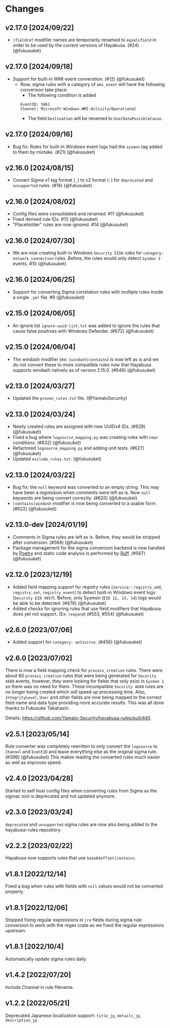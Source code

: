 # Changes

## v2.17.0 [2024/09/22]

- `|fieldref` modifier names are temporarily renamed to `equalsfield` in order to be used by the current versions of Hayabusa. (#24) (@fukusuket)

## v2.17.0 [2024/09/18]

- Support for built-in WMI event converstion. (#12) (@fukusuket)
  - Now, sigma rules with a category of `wmi_event` will have the following conversion take place:
    - The following condition is added
    ```
    EventID: 5861
    Channel: Microsoft-Windows-WMI-Activity/Operational
    ```
    - The field `Destination` will be renamed to `UserDataPossibleCause`.

## v2.17.0 [2024/09/16]

- Bug fix: Rules for built-in Windows event logs had the `sysmon` tag added to them by mistake. (#21) (@fukusuket)

## v2.16.0 [2024/08/15]

- Convert Sigma v1 tag format (`_`) to v2 format (`-`) for `deprecated` and `unsupported` rules. (#18) (@fukusuket)

## v2.16.0 [2024/08/02]

- Config files were consolidated and renamed. #11 (@fukusuket)
- Fixed derived rule IDs. #13 (@fukusuket)
- "Placeholder" rules are now ignored. #14 (@fukusuket)

## v2.16.0 [2024/07/30]

- We are now creating built-in Windows `Security 5156` rules for `category: network_connection` rules. Before, the rules would only detect `Sysmon 3` events. #10 (@fukusuket) 

## v2.16.0 [2024/06/25]

- Support for converting Sigma correlation rules with multiple rules inside a single `.yml` file. #9 (@fukusuket)

## v2.15.0 [2024/06/05]

- An ignore list `ignore-uuid-list.txt` was added to ignore the rules that cause false positives with Windows Defender. (#672) (@fukusuket)

## v2.15.0 [2024/06/04]

- The windash modifier (ex: `|windash|contains`) is now left as is and we do not convert these to more compatible rules now that Hayabusa supports windash natively as of version 2.15.0. (#646) (@fukusuket)

## v2.13.0 [2024/03/27]

- Updated the `proven_rules.txt` file. (@YamatoSecurity)

## v2.13.0 [2024/03/24]

- Newly created rules are assigned with new UUIDv4 IDs. (#629) (@fukusuket)
- Fixed a bug where `logsource_mapping.py` was creating rules with `near` conditions. (#632) (@fukusuket)
- Refactored `logsource_mapping.py` and adding unit tests. (#627) (@fukusuket)
- Updated `exclude_rules.txt`. (@fukusuket)

## v2.13.0 [2024/03/22]

- Bug fix: the `null` keyword was converted to an empty string. This may have been a regression when comments were left as is. Now `null` keywords are being convert correctly. (#620) (@fukusuket)
- `|contains|windash` modifier is now being converted to a usable form. (#622) (@fukusuket)

## v2.13.0-dev [2024/01/19]

- Comments in Sigma rules are left as is. Before, they would be stripped after conversion. (#568) (@fukusuket)
- Package management for the sigma conversion backend is now handled by [Poetry](https://python-poetry.org/) and static code analysis is performed by [Ruff](https://github.com/astral-sh/ruff). (#567) (@fukusuket)

## v2.12.0 [2023/12/19]

- Added field mapping support for registry rules (`service:`: `registry_add`, `registry_set`, `registry_event`) to detect built-in Windows event logs (`Security EID 4657`). Before, only Sysmon (`EID 12, 13, 14`) logs would be able to be detected. (#476) (@fukusuket)
- Added checks for ignoring rules that use field modifiers that Hayabusa does yet not support. (Ex: `|expand`) (#553, #554) (@fukusuket)

## v2.6.0 [2023/07/06]

- Added support for `category: antivirus`. (#456) (@fukusuket)

## v2.6.0 [2023/07/02]

There is now a field mapping check for `process_creation` rules.
There were about 60 `process_creation` rules that were being generated for `Security 4688` events, however, they were looking for fields that only exist in `Sysmon 1` so there was no need for them.
These incompatible `Security 4688` rules are no longer being created which will speed up processing time.
Also, `IntegrityLevel`, `User` and other fields are now being mapped to the correct field name and data type providing more accurate results.
This was all done thanks to Fukusuke Takahashi.

Details: https://github.com/Yamato-Security/hayabusa-rules/pull/445

## v2.5.1 [2023/05/14]

Rule converter was completely rewritten to only convert the `logsource` to `Channel` and `EventID` and leave everything else as the original sigma rule. (#396) (@fukusuket)
This makes reading the converted rules much easier as well as improves speed.

## v2.4.0 [2023/04/28]

Started to self host config files when converting rules from Sigma as the sigmac tool is deprecated and not updated anymore.

## v2.3.0 [2023/03/24]

`deprecated` and `unsupported` sigma rules are now also being added to the hayabusa-rules repository.

## v2.2.2 [2023/02/22]

Hayabusa now supports rules that use `base64offset|contains`.

## v1.8.1 [2022/12/14]

Fixed a bug when rules with fields with `null` values would not be converted properly.

## v1.8.1 [2022/12/06]

Stopped fixing regular expressions in `|re` fields during sigma rule conversion to work with the regex crate as we fixed the regular expressions upstream.

## v1.8.1 [2022/10/4]

Automatically update sigma rules daily.

## v1.4.2 [2022/07/20]

Include Channel in rule filename.

## v1.2.2 [2022/05/21]

Deprecated Japanese localization support: `title_jp`, `details_jp`, `description_jp`